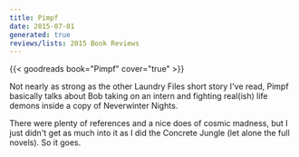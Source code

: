 ```yaml
---
title: Pimpf
date: 2015-07-01
generated: true
reviews/lists: 2015 Book Reviews
---
```

{{< goodreads book="Pimpf" cover="true" >}}

Not nearly as strong as the other Laundry Files short story I've read, Pimpf basically talks about Bob taking on an intern and fighting real(ish) life demons inside a copy of Neverwinter Nights.  

There were plenty of references and a nice does of cosmic madness, but I just didn't get as much into it as I did the Concrete Jungle (let alone the full novels). So it goes.

<!--more-->


